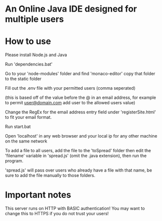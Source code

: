 # An Online Java IDE designed for multiple users

# How to use

Please install Node.js and Java

Run 'dependencies.bat'

Go to your 'node-modules' folder and find 'monaco-editor' copy that folder to the static folder

Fill out the .env file with your permitted users (comma seperated)

(this is based off of the value before the @ in an email address, for example to permit user@domain.com add user to the allowed users value)

Change the RegEx for the email address entry field under 'registerSite.html' to fit your email format.

Run start.bat

Open 'localhost' in any web browser and your local ip for any other machine on the same network

To add a file to all users, add the file to the 'toSpread' folder then edit the 'filename' variable in 'spread.js' (omit the .java extension), then run the program.

'spread.js' will pass over users who already have a file with that name, be sure to add the file manually to those folders.

# Important notes

This server runs on HTTP with BASIC authentication! You may want to change this to HTTPS if you do not trust your users!